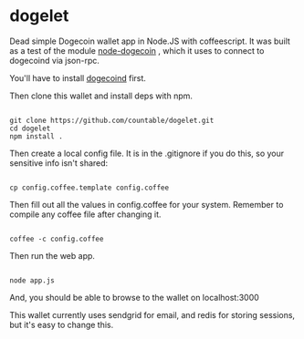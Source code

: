 dogelet
=======

Dead simple Dogecoin wallet app in Node.JS with coffeescript. It was built as a test of the module [node-dogecoin](https://github.com/countable/node-dogecoin) , which it uses to connect to dogecoind via json-rpc.

You'll have to install [dogecoind](https://github.com/dogecoin/dogecoin) first.

Then clone this wallet and install deps with npm.

```

git clone https://github.com/countable/dogelet.git
cd dogelet
npm install .

```

Then create a local config file. It is in the .gitignore if you do this, so your sensitive info isn't shared:

```

cp config.coffee.template config.coffee

```

Then fill out all the values in config.coffee for your system. Remember to compile any coffee file after changing it.

```

coffee -c config.coffee

```

Then run the web app.

```

node app.js

```

And, you should be able to browse to the wallet on localhost:3000

This wallet currently uses sendgrid for email, and redis for storing sessions, but it's easy to change this.

